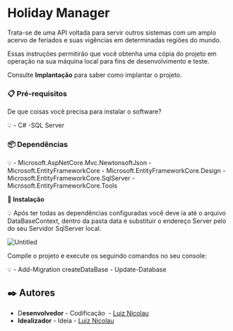 # Holiday Manager

Trata-se  de uma API voltada para  servir outros sistemas com um amplo acervo de feriados e suas vigências em determinadas regiões do mundo.

Essas instruções permitirão que você obtenha uma cópia do projeto em operação na sua máquina local para fins de desenvolvimento e teste.

Consulte **Implantação** para saber como implantar o projeto.

### **📋 Pré-requisitos**

De que coisas você precisa para instalar o software?

<aside>
💡 - C#                                                                                                                                                                 -SQL Server

</aside>

### ****📦 Dependências****

<aside>
💡 - Microsoft.AspNetCore.Mvc.NewtonsoftJson                                                                                       - Microsoft.EntityFrameworkCore                                                                                                                          - Microsoft.EntityFrameworkCore.Design                                                                                           - Microsoft.EntityFrameworkCore.SqlServer                                                                                         - Microsoft.EntityFrameworkCore.Tools

</aside>

****🔧 Instalação****

<aside>
💡 Após ter todas as dependências configuradas  você deve ia até o arquivo DataBaseContext, dentro da pasta data e substituir o endereço Server pelo do seu Servidor SqlServer local.

</aside>

![Untitled](Holiday%20Manager%20213bedd859cb41d1888d69225d5793c9/Untitled.png)

Compile o projeto e execute os seguindo comandos no seu console:

<aside>
💡 - Add-Migration createDataBase                                                                                                      - Update-Database

</aside>

## **✒️ Autores**

- D**esenvolvedor** - Codificação  - [Luiz Nicolau](https://github.com/LuizFreitas225)
- **Idealizador** - Ideia - [Luiz Nicolau](https://github.com/LuizFreitas225)